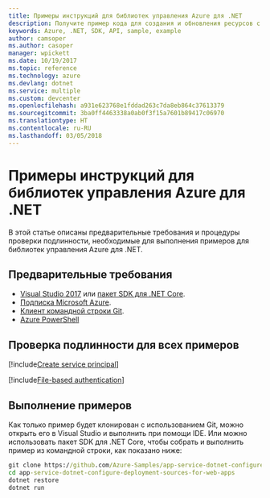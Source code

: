 ```yaml
---
title: Примеры инструкций для библиотек управления Azure для .NET
description: Получите пример кода для создания и обновления ресурсов с помощью библиотек управления Azure для .NET.
keywords: Azure, .NET, SDK, API, sample, example
author: camsoper
ms.author: casoper
manager: wpickett
ms.date: 10/19/2017
ms.topic: reference
ms.technology: azure
ms.devlang: dotnet
ms.service: multiple
ms.custom: devcenter
ms.openlocfilehash: a931e623768e1fddad263c7da8eb864c37613379
ms.sourcegitcommit: 3ba0ff4463338a0ab0f3f15a7601b89417c06970
ms.translationtype: HT
ms.contentlocale: ru-RU
ms.lasthandoff: 03/05/2018
---
```

# <a name="azure-management-libraries-for-net-sample-instructions"></a>Примеры инструкций для библиотек управления Azure для .NET

В этой статье описаны предварительные требования и процедуры проверки подлинности, необходимые для выполнения примеров для библиотек управления Azure для .NET.

## <a name="prerequisties"></a>Предварительные требования 

* [Visual Studio 2017](https://www.visualstudio.com/vs/) или [пакет SDK для .NET Core](https://www.microsoft.com/net/download/core).
* [Подписка Microsoft Azure](https://azure.microsoft.com/free/).
* [Клиент командной строки Git](https://git-scm.com/).
* [Azure PowerShell](/powershell/azure/install-azurerm-ps)

## <a name="authentication-for-all-samples"></a>Проверка подлинности для всех примеров

[!include[Create service principal](includes/create-sp.md)]

[!include[File-based authentication](includes/file-based-auth.md)]

## <a name="running-the-samples"></a>Выполнение примеров

Как только пример будет клонирован с использованием Git, можно открыть его в Visual Studio и выполнить при помощи IDE.  Или можно использовать пакет SDK для .NET Core, чтобы собрать и выполнить пример из командной строки, как показано ниже:

```cmd
git clone https://github.com/Azure-Samples/app-service-dotnet-configure-deployment-sources-for-web-apps.git
cd app-service-dotnet-configure-deployment-sources-for-web-apps
dotnet restore
dotnet run
```